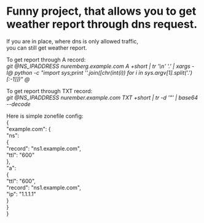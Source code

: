 # Funny project, that allows you to get weather report through dns request.
If you are in place, where dns is only allowed traffic,  
you can still get weather report.

To get report through A record:  
 *git @NS_IPADDRESS nuremberg.example.com A +short | tr '\n' '.' | xargs -I@ python -c "import sys;print ''.join([chr(int(i)) for i in sys.argv[1].split('.')[:-1]])" @*

To get report through TXT record:  
*git @NS_IPADDRESS nurember.example.com TXT +short | tr -d '"' | base64 --decode*

Here is simple zonefile config:  
{  
    "example.com": {  
        "ns":  
            {  
                "record": "ns1.example.com",  
                "ttl": "600"  
            },  
        "a":  
            {  
                "ttl": "600",  
                "record": "ns1.example.com",  
                "ip": "1.1.1.1"  
         }  
    }  
}  

